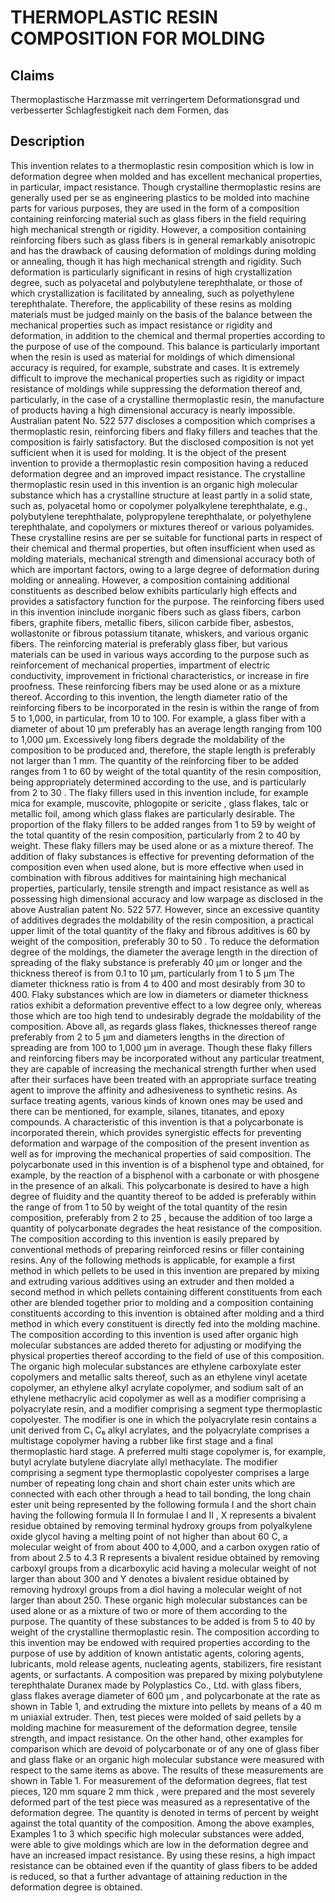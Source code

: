 # THERMOPLASTIC RESIN COMPOSITION FOR MOLDING

## Claims
Thermoplastische Harzmasse mit verringertem Deformationsgrad und verbesserter Schlagfestigkeit nach dem Formen, das

## Description
This invention relates to a thermoplastic resin composition which is low in deformation degree when molded and has excellent mechanical properties, in particular, impact resistance. Though crystalline thermoplastic resins are generally used per se as engineering plastics to be molded into machine parts for various purposes, they are used in the form of a composition containing reinforcing material such as glass fibers in the field requiring high mechanical strength or rigidity. However, a composition containing reinforcing fibers such as glass fibers is in general remarkably anisotropic and has the drawback of causing deformation of moldings during molding or annealing, though it has high mechanical strength and rigidity. Such deformation is particularly significant in resins of high crystallization degree, such as polyacetal and polybutylene terephthalate, or those of which crystallization is facilitated by annealing, such as polyethylene terephthalate. Therefore, the applicability of these resins as molding materials must be judged mainly on the basis of the balance between the mechanical properties such as impact resistance or rigidity and deformation, in addition to the chemical and thermal properties according to the purpose of use of the compound. This balance is particularly important when the resin is used as material for moldings of which dimensional accuracy is required, for example, substrate and cases. It is extremely difficult to improve the mechanical properties such as rigidity or impact resistance of moldings while suppressing the deformation thereof and, particularly, in the case of a crystalline thermoplastic resin, the manufacture of products having a high dimensional accuracy is nearly impossible. Australian patent No. 522 577 discloses a composition which comprises a thermoplastic resin, reinforcing fibers and flaky fillers and teaches that the composition is fairly satisfactory. But the disclosed composition is not yet sufficient when it is used for molding. It is the object of the present invention to provide a thermoplastic resin composition having a reduced deformation degree and an improved impact resistance. The crystalline thermoplastic resin used in this invention is an organic high molecular substance which has a crystalline structure at least partly in a solid state, such as, polyacetal homo or copolymer polyalkylene terephthalate, e.g., polybutylene terephthalate, polypropylene terephthalate, or polyethylene terephthalate, and copolymers or mixtures thereof or various polyamides. These crystalline resins are per se suitable for functional parts in respect of their chemical and thermal properties, but often insufficient when used as molding materials, mechanical strength and dimensional accuracy both of which are important factors, owing to a large degree of deformation during molding or annealing. However, a composition containing additional constituents as described below exhibits particularly high effects and provides a satisfactory function for the purpose. The reinforcing fibers used in this invention ininclude inorganic fibers such as glass fibers, carbon fibers, graphite fibers, metallic fibers, silicon carbide fiber, asbestos, wollastonite or fibrous potassium titanate, whiskers, and various organic fibers. The reinforcing material is preferably glass fiber, but various materials can be used in various ways according to the purpose such as reinforcement of mechanical properties, impartment of electric conductivity, improvement in frictional characteristics, or increase in fire proofness. These reinforcing fibers may be used alone or as a mixture thereof. According to this invention, the length diameter ratio of the reinforcing fibers to be incorporated in the resin is within the range of from 5 to 1,000, in particular, from 10 to 100. For example, a glass fiber with a diameter of about 10 µm preferably has an average length ranging from 100 to 1,000 µm. Excessively long fibers degrade the moldability of the composition to be produced and, therefore, the staple length is preferably not larger than 1 mm. The quantity of the reinforcing fiber to be added ranges from 1 to 60 by weight of the total quantity of the resin composition, being appropriately determined according to the use, and is particularly from 2 to 30 . The flaky fillers used in this invention include, for example mica for example, muscovite, phlogopite or sericite , glass flakes, talc or metallic foil, among which glass flakes are particularly desirable. The proportion of the flaky fillers to be added ranges from 1 to 59 by weight of the total quantity of the resin composition, particularly from 2 to 40 by weight. These flaky fillers may be used alone or as a mixture thereof. The addition of flaky substances is effective for preventing deformation of the composition even when used alone, but is more effective when used in combination with fibrous additives for maintaining high mechanical properties, particularly, tensile strength and impact resistance as well as possessing high dimensional accuracy and low warpage as disclosed in the above Australian patent No. 522 577. However, since an excessive quantity of additives degrades the moldability of the resin composition, a practical upper limit of the total quantity of the flaky and fibrous additives is 60 by weight of the composition, preferably 30 to 50 . To reduce the deformation degree of the moldings, the diameter the average length in the direction of spreading of the flaky substance is preferably 40 µm or longer and the thickness thereof is from 0.1 to 10 µm, particularly from 1 to 5 µm The diameter thickness ratio is from 4 to 400 and most desirably from 30 to 400. Flaky substances which are low in diameters or diameter thickness ratios exhibit a deformation preventive effect to a low degree only, whereas those which are too high tend to undesirably degrade the moldability of the composition. Above all, as regards glass flakes, thicknesses thereof range preferably from 2 to 5 µm and diameters lengths in the direction of spreading are from 100 to 1,000 µm in average. Though these flaky fillers and reinforcing fibers may be incorporated without any particular treatment, they are capable of increasing the mechanical strength further when used after their surfaces have been treated with an appropriate surface treating agent to improve the affinity and adhesiveness to synthetic resins. As surface treating agents, various kinds of known ones may be used and there can be mentioned, for example, silanes, titanates, and epoxy compounds. A characteristic of this invention is that a polycarbonate is incorporated therein, which provides synergistic effects for preventing deformation and warpage of the composition of the present invention as well as for improving the mechanical properties of said composition. The polycarbonate used in this invention is of a bisphenol type and obtained, for example, by the reaction of a bisphenol with a carbonate or with phosgene in the presence of an alkali. This polycarbonate is desired to have a high degree of fluidity and the quantity thereof to be added is preferably within the range of from 1 to 50 by weight of the total quantity of the resin composition, preferably from 2 to 25 , because the addition of too large a quantity of polycarbonate degrades the heat resistance of the composition. The composition according to this invention is easily prepared by conventional methods of preparing reinforced resins or filler containing resins. Any of the following methods is applicable, for example a first method in which pellets to be used in this invention are prepared by mixing and extruding various additives using an extruder and then molded a second method in which pellets containing different constituents from each other are blended together prior to moIding and a composition containing constituents according to this invention is obtained after molding and a third method in which every constituent is directly fed into the molding machine. The composition according to this invention is used after organic high molecular substances are added thereto for adjusting or modifying the physical properties thereof according to the field of use of this composition. The organic high molecular substances are ethylene carboxylate ester copolymers and metallic salts thereof, such as an ethylene vinyl acetate copolymer, an ethylene alkyl acrylate copolymer, and sodium salt of an ethylene methacrylic acid copolymer as well as a modifier comprising a polyacrylate resin, and a modifier comprising a segment type thermoplastic copolyester. The modifier is one in which the polyacrylate resin contains a unit derived from C₁ C₆ alkyl acrylates, and the polyacrylate comprises a multistage copolymer having a rubber like first stage and a final thermoplastic hard stage. A preferred multi stage copolymer is, for example, butyl acrylate butylene diacrylate allyl methacylate. The modifier comprising a segment type thermoplastic copolyester comprises a large number of repeating long chain and short chain ester units which are connected with each other through a head to tail bonding, the long chain ester unit being represented by the following formula I and the short chain having the following formula II In formulae I and II , X represents a bivalent residue obtained by removing terminal hydroxy groups from polyalkylene oxide glycol having a melting point of not higher than about 60 C, a molecular weight of from about 400 to 4,000, and a carbon oxygen ratio of from about 2.5 to 4.3 R represents a bivalent residue obtained by removing carboxyl groups from a dicarboxylic acid having a molecular weight of not larger than about 300 and Y denotes a bivalent residue obtained by removing hydroxyl groups from a diol having a molecular weight of not larger than about 250. These organic high molecular substances can be used alone or as a mixture of two or more of them according to the purpose. The quantity of these substances to be added is from 5 to 40 by weight of the crystalline thermoplastic resin. The composition according to this invention may be endowed with required properties according to the purpose of use by addition of known antistatic agents, coloring agents, lubricants, mold release agents, nucleating agents, stabilizers, fire resistant agents, or surfactants. A composition was prepared by mixing polybutylene terephthalate Duranex made by Polyplastics Co., Ltd. with glass fibers, glass flakes average diameter of 600 µm , and polycarbonate at the rate as shown in Table 1, and extruding the mixture into pellets by means of a 40 m m uniaxial extruder. Then, test pieces were molded of said pellets by a molding machine for measurement of the deformation degree, tensile strength, and impact resistance. On the other hand, other examples for comparison which are devoid of polycarbonate or of any one of glass fiber and glass flake or an organic high molecular substance were measured with respect to the same items as above. The results of these measurements are shown in Table 1. For measurement of the deformation degrees, flat test pieces, 120 mm square 2 mm thick , were prepared and the most severely deformed part of the test piece was measured as a representative of the deformation degree. The quantity is denoted in terms of percent by weight against the total quantity of the composition. Among the above examples, Examples 1 to 3 which specific high molecular substances were added, were able to give moldings which are low in the deformation degree and have an increased impact resistance. By using these resins, a high impact resistance can be obtained even if the quantity of glass fibers to be added is reduced, so that a further advantage of attaining reduction in the deformation degree is obtained.